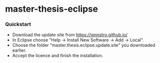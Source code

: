 # master-thesis-eclipse

### Quickstart 
- Download the update site from https://jennstro.github.io/ 
- In Eclipse choose "Help -> Install New Software -> Add -> Local". 
- Choose the folder "master.thesis.eclipse.update.site" you downloaded earlier. 
- Accept the licence and finish the installation. 
